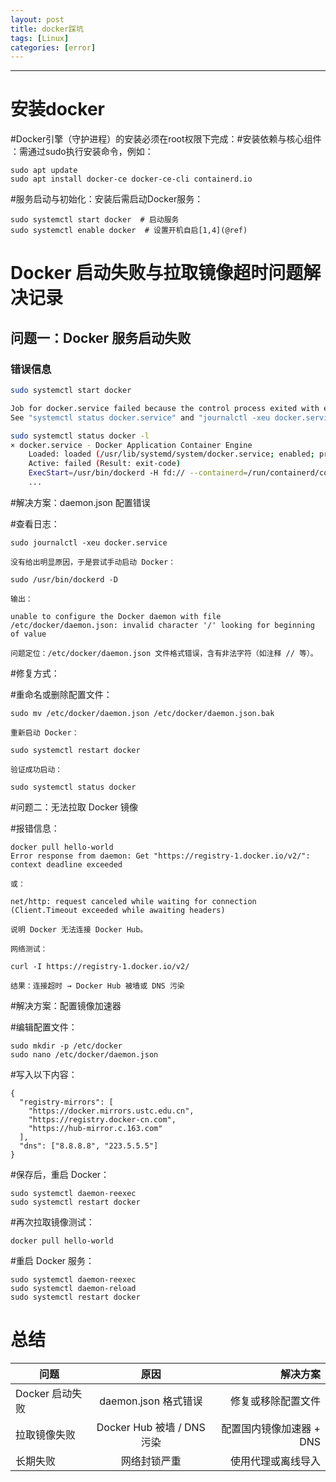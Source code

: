 ```yaml
---
layout: post
title: docker踩坑
tags: [Linux]
categories: [error]
---
```

------------------------------------------------------------------------


# 安装docker
#Docker引擎（守护进程）的安装必须在root权限下完成：
​#安装依赖与核心组件​：需通过sudo执行安装命令，例如：
```
sudo apt update
sudo apt install docker-ce docker-ce-cli containerd.io
```
​#服务启动与初始化​：安装后需启动Docker服务：
```
sudo systemctl start docker  # 启动服务
sudo systemctl enable docker  # 设置开机自启[1,4](@ref)
```

# Docker 启动失败与拉取镜像超时问题解决记录
## 问题一：Docker 服务启动失败

### 错误信息

```bash
sudo systemctl start docker

Job for docker.service failed because the control process exited with error code.
See "systemctl status docker.service" and "journalctl -xeu docker.service" for details.

sudo systemctl status docker -l
× docker.service - Docker Application Container Engine
    Loaded: loaded (/usr/lib/systemd/system/docker.service; enabled; preset: enabled)
    Active: failed (Result: exit-code)
    ExecStart=/usr/bin/dockerd -H fd:// --containerd=/run/containerd/containerd.sock
    ...
```
#解决方案：daemon.json 配置错误

#查看日志：
```
sudo journalctl -xeu docker.service

没有给出明显原因，于是尝试手动启动 Docker：

sudo /usr/bin/dockerd -D

输出：

unable to configure the Docker daemon with file /etc/docker/daemon.json: invalid character '/' looking for beginning of value

问题定位：/etc/docker/daemon.json 文件格式错误，含有非法字符（如注释 // 等）。
```
#修复方式：

#重命名或删除配置文件：
```
sudo mv /etc/docker/daemon.json /etc/docker/daemon.json.bak

重新启动 Docker：

sudo systemctl restart docker

验证成功启动：

sudo systemctl status docker

```

#问题二：无法拉取 Docker 镜像

#报错信息：
```
docker pull hello-world
Error response from daemon: Get "https://registry-1.docker.io/v2/": context deadline exceeded

或：

net/http: request canceled while waiting for connection (Client.Timeout exceeded while awaiting headers)

说明 Docker 无法连接 Docker Hub。

网络测试：

curl -I https://registry-1.docker.io/v2/

结果：连接超时 → Docker Hub 被墙或 DNS 污染

```

#解决方案：配置镜像加速器

#编辑配置文件：
```
sudo mkdir -p /etc/docker
sudo nano /etc/docker/daemon.json
```
#写入以下内容：
```
{
  "registry-mirrors": [
    "https://docker.mirrors.ustc.edu.cn",
    "https://registry.docker-cn.com",
    "https://hub-mirror.c.163.com"
  ],
  "dns": ["8.8.8.8", "223.5.5.5"]
}
```
#保存后，重启 Docker：
```
sudo systemctl daemon-reexec
sudo systemctl restart docker
```
#再次拉取镜像测试：
```
docker pull hello-world
```
#重启 Docker 服务：
```
sudo systemctl daemon-reexec
sudo systemctl daemon-reload
sudo systemctl restart docker
```
# 总结

问题|原因|解决方案
--|:--:|--:
Docker 启动失败|	daemon.json 格式错误|	修复或移除配置文件
拉取镜像失败	|Docker Hub 被墙 / DNS 污染|	配置国内镜像加速器 + DNS
长期失败	|网络封锁严重	|使用代理或离线导入

